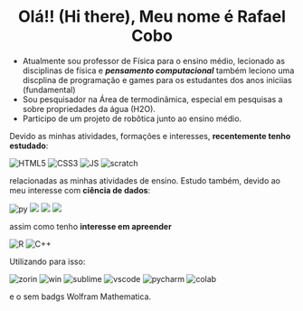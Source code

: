 <h1 align="center">Olá!! (Hi there), Meu nome é Rafael Cobo</h1>

- Atualmente sou professor de Física para o ensino médio, lecionado as disciplinas de física e ***pensamento computacional***
  também leciono uma discplina de programação e games para os estudantes dos anos iniciias (fundamental)
- Sou pesquisador na Área de termodinâmica, especial  em pesquisas a sobre propriedades da água (H2O).
- Participo de um projeto de robôtica junto ao ensino médio.

Devido as minhas atividades, formações e interesses, **recentemente tenho estudado**:

![HTML5](https://img.shields.io/badge/html5-%23E34F26.svg?style=for-the-badge&logo=html5&logoColor=white)
![CSS3](https://img.shields.io/badge/css3-%231572B6.svg?style=for-the-badge&logo=css3&logoColor=white)
![JS](https://img.shields.io/badge/JavaScript-323330?style=for-the-badge&logo=javascript&logoColor=F7DF1E)
![scratch](https://img.shields.io/badge/Scratch-4D97FF?style=for-the-badge&logo=Scratch&logoColor=white)


relacionadas as minhas atividades de ensino. Estudo também, devido ao meu interesse com **ciência de dados**:

![py](https://img.shields.io/badge/Python-FFD43B?style=for-the-badge&logo=python&logoColor=blue)
![](https://img.shields.io/badge/scikit_learn-F7931E?style=for-the-badge&logo=scikit-learn&logoColor=white)
![](https://img.shields.io/badge/Pandas-2C2D72?style=for-the-badge&logo=pandas&logoColor=white)
![](https://img.shields.io/badge/Numpy-777BB4?style=for-the-badge&logo=numpy&logoColor=white)

assim como tenho **interesse em apreender**

![R](https://img.shields.io/badge/R-276DC3?style=for-the-badge&logo=r&logoColor=white)
![C++](https://img.shields.io/badge/c++-%2300599C.svg?style=for-the-badge&logo=c%2B%2B&logoColor=white)

Utilizando para isso:

![zorin](https://img.shields.io/badge/Zorin%20OS-0CC1F3?style=for-the-badge&logo=zorin&logoColor=white)
![win](https://img.shields.io/badge/Windows-0078D6?style=for-the-badge&logo=windows&logoColor=white)
![sublime](https://img.shields.io/badge/sublime_text-%23575757.svg?&style=for-the-badge&logo=sublime-text&logoColor=important)
![vscode](https://img.shields.io/badge/Visual_Studio_Code-0078D4?style=for-the-badge&logo=visual%20studio%20code&logoColor=white)
![pycharm](https://img.shields.io/badge/PyCharm-000000.svg?&style=for-the-badge&logo=PyCharm&logoColor=white)
![colab](https://img.shields.io/badge/Colab-F9AB00?style=for-the-badge&logo=googlecolab&color=525252)

e o sem badgs Wolfram Mathematica.

<!--
**rfcob/rfcob** is a ✨ _special_ ✨ repository because its `README.md` (this file) appears on your GitHub profile.

Here are some ideas to get you started:

- 🔭 I’m currently working on ...
- 🌱 I’m currently learning ...
- 👯 I’m looking to collaborate on ...
- 🤔 I’m looking for help with ...
- 💬 Ask me about ...
- 📫 How to reach me: ...
- 😄 Pronouns: ...
- ⚡ Fun fact: ...
-->
